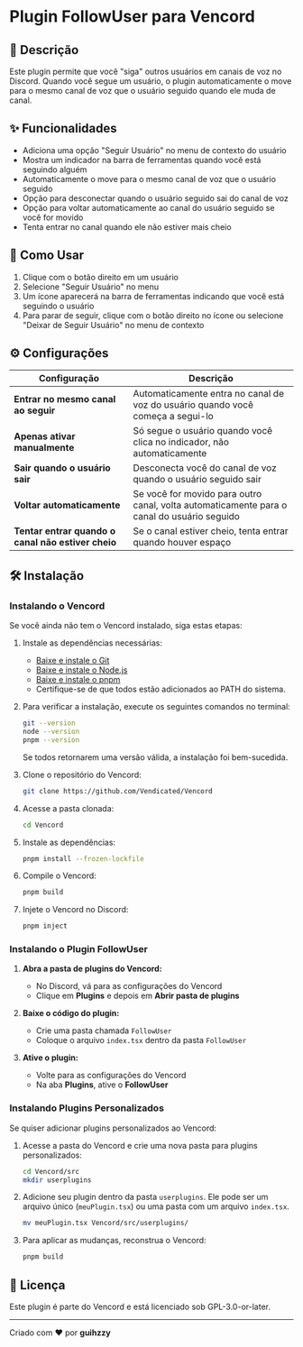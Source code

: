 # Plugin FollowUser para Vencord

## 📝 Descrição
Este plugin permite que você "siga" outros usuários em canais de voz no Discord. Quando você segue um usuário, o plugin automaticamente o move para o mesmo canal de voz que o usuário seguido quando ele muda de canal.

## ✨ Funcionalidades
- Adiciona uma opção "Seguir Usuário" no menu de contexto do usuário
- Mostra um indicador na barra de ferramentas quando você está seguindo alguém
- Automaticamente o move para o mesmo canal de voz que o usuário seguido
- Opção para desconectar quando o usuário seguido sai do canal de voz
- Opção para voltar automaticamente ao canal do usuário seguido se você for movido
- Tenta entrar no canal quando ele não estiver mais cheio

## 🚀 Como Usar
1. Clique com o botão direito em um usuário
2. Selecione "Seguir Usuário" no menu
3. Um ícone aparecerá na barra de ferramentas indicando que você está seguindo o usuário
4. Para parar de seguir, clique com o botão direito no ícone ou selecione "Deixar de Seguir Usuário" no menu de contexto

## ⚙️ Configurações
| Configuração | Descrição |
|-------------|-----------|
| **Entrar no mesmo canal ao seguir** | Automaticamente entra no canal de voz do usuário quando você começa a segui-lo |
| **Apenas ativar manualmente** | Só segue o usuário quando você clica no indicador, não automaticamente |
| **Sair quando o usuário sair** | Desconecta você do canal de voz quando o usuário seguido sair |
| **Voltar automaticamente** | Se você for movido para outro canal, volta automaticamente para o canal do usuário seguido |
| **Tentar entrar quando o canal não estiver cheio** | Se o canal estiver cheio, tenta entrar quando houver espaço |

## 🛠️ Instalação
### Instalando o Vencord
Se você ainda não tem o Vencord instalado, siga estas etapas:
1. Instale as dependências necessárias:
   - [Baixe e instale o Git](https://git-scm.com/downloads)
   - [Baixe e instale o Node.js](https://nodejs.org/)
   - [Baixe e instale o pnpm](https://pnpm.io/installation)
   - Certifique-se de que todos estão adicionados ao PATH do sistema.

2. Para verificar a instalação, execute os seguintes comandos no terminal:
   ```sh
   git --version
   node --version
   pnpm --version
   ```
   Se todos retornarem uma versão válida, a instalação foi bem-sucedida.

3. Clone o repositório do Vencord:
   ```sh
   git clone https://github.com/Vendicated/Vencord
   ```

4. Acesse a pasta clonada:
   ```sh
   cd Vencord
   ```

5. Instale as dependências:
   ```sh
   pnpm install --frozen-lockfile
   ```

6. Compile o Vencord:
   ```sh
   pnpm build
   ```

7. Injete o Vencord no Discord:
   ```sh
   pnpm inject
   ```

### Instalando o Plugin FollowUser
1. **Abra a pasta de plugins do Vencord:**
   - No Discord, vá para as configurações do Vencord
   - Clique em **Plugins** e depois em **Abrir pasta de plugins**

2. **Baixe o código do plugin:**
   - Crie uma pasta chamada `FollowUser`
   - Coloque o arquivo `index.tsx` dentro da pasta `FollowUser`

3. **Ative o plugin:**
   - Volte para as configurações do Vencord
   - Na aba **Plugins**, ative o **FollowUser**

### Instalando Plugins Personalizados
Se quiser adicionar plugins personalizados ao Vencord:
1. Acesse a pasta do Vencord e crie uma nova pasta para plugins personalizados:
   ```sh
   cd Vencord/src
   mkdir userplugins
   ```

2. Adicione seu plugin dentro da pasta `userplugins`. Ele pode ser um arquivo único (`meuPlugin.tsx`) ou uma pasta com um arquivo `index.tsx`.
   ```sh
   mv meuPlugin.tsx Vencord/src/userplugins/
   ```

3. Para aplicar as mudanças, reconstrua o Vencord:
   ```sh
   pnpm build
   ```

## 📝 Licença
Este plugin é parte do Vencord e está licenciado sob GPL-3.0-or-later.

---

Criado com ❤️ por **guihzzy**

